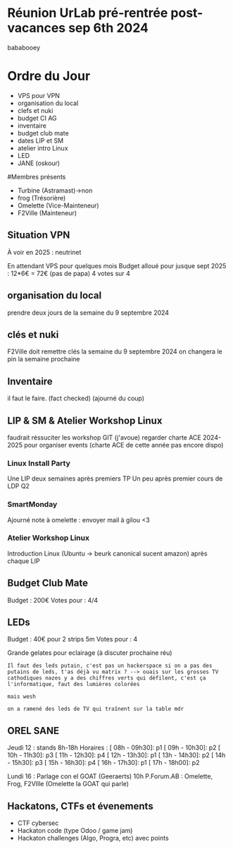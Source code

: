 # Réunion UrLab pré-rentrée post-vacances sep 6th 2024
bababooey

# Ordre du Jour

- VPS pour VPN
- organisation du local
- clefs et nuki
- budget CI AG
- inventaire
- budget club mate
- dates LIP et SM
- atelier intro Linux
- LED
- JANE (oskour)

#Membres présents

- Turbine (Astramast)->non
- frog (Trésorière)
- Omelette (Vice-Mainteneur)
- F2Ville (Mainteneur)


## Situation VPN

À voir en 2025 : neutrinet

En attendant VPS pour quelques mois
Budget alloué pour jusque sept 2025 : 12*6€ = 72€ (pas de papa)
4 votes sur 4

## organisation du local
prendre deux jours de la semaine du 9 septembre 2024

## clés et nuki
F2Ville doit remettre clés la semaine du 9 septembre 2024
on changera le pin la semaine prochaine

## Inventaire
il faut le faire. (fact checked) (ajourné du coup)

## LIP & SM & Atelier Workshop Linux
faudrait réssuciter les workshop GIT (j'avoue)
regarder charte ACE 2024-2025 pour organiser events (charte ACE de cette année pas encore dispo)
### Linux Install Party

Une LIP deux semaines après premiers TP
Un peu après premier cours de LDP Q2

### SmartMonday

Ajourné
note à omelette : envoyer mail à gilou <3

### Atelier Workshop Linux

Introduction Linux (Ubuntu -> beurk canonical sucent amazon)  après chaque LIP

## Budget Club Mate
Budget : 200€
Votes pour : 4/4

## LEDs
Budget : 40€ pour 2 strips 5m
Votes pour : 4

Grande gelates pour eclairage (à discuter prochaine réu)

    Il faut des leds putain, c'est pas un hackerspace si on a pas des putains de leds, t'as déjà vu matrix ? --> ouais sur les grosses TV cathodiques nazes y a des chiffres verts qui défilent, c'est ça l'informatique, faut des lumières colorées

    mais wesh 

    on a ramené des leds de TV qui traînent sur la table mdr


## OREL SANE

Jeudi 12 : stands
8h-18h 
Horaires :
[ 08h - 09h30]: p1
[ 09h - 10h30]: p2
[ 10h - 11h30]: p3
[ 11h - 12h30]: p4
[ 12h - 13h30]: p1
[ 13h - 14h30]: p2
[ 14h - 15h30]: p3
[ 15h - 16h30]: p4
[ 16h - 17h30]: p1
[ 17h - 18h00]: p2

Lundi 16 : Parlage con el GOAT (Geeraerts)
10h P.Forum.AB :
    Omelette, Frog, F2VIlle (Omelette la GOAT qui parle)

## Hackatons, CTFs et évenements
- CTF cybersec
- Hackaton code (type Odoo / game jam)
- Hackaton challenges (Algo, Progra, etc) avec points


